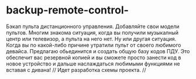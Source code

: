 # backup-remote-control-
Бэкап пульта дистанционного управления. Добавляйте свои модели пультов. 
Многим знакома ситуация, когда вы получили музыкалный центр или телевизор, а пульта на него нет. Ну или другая ситуация. Когда вы по какой-либо причине утратили пульт от своего любимого девайса.
Предлагаю обьединится и создать общую базу кодов ПДУ. Это обеспечит вас резервной копией и вы сможете просто занести код в новое устройство и дальше наслаждаться любимыми функциями не вставая с дивана! 
// Идет разработка схемы проекта. //
